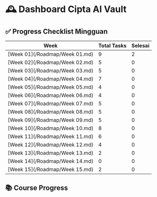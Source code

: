 # 🕰️ Dashboard Cipta AI Vault

## ✅ Progress Checklist Mingguan

| Week | Total Tasks | Selesai |
|------|-------------|---------|
| [Week 01](/Roadmap/Week 01.md) | 9 | 2 |
| [Week 02](/Roadmap/Week 02.md) | 5 | 0 |
| [Week 03](/Roadmap/Week 03.md) | 5 | 0 |
| [Week 04](/Roadmap/Week 04.md) | 7 | 0 |
| [Week 05](/Roadmap/Week 05.md) | 4 | 0 |
| [Week 06](/Roadmap/Week 06.md) | 4 | 0 |
| [Week 07](/Roadmap/Week 07.md) | 5 | 0 |
| [Week 08](/Roadmap/Week 08.md) | 5 | 0 |
| [Week 09](/Roadmap/Week 09.md) | 5 | 0 |
| [Week 10](/Roadmap/Week 10.md) | 8 | 0 |
| [Week 11](/Roadmap/Week 11.md) | 6 | 0 |
| [Week 12](/Roadmap/Week 12.md) | 4 | 0 |
| [Week 13](/Roadmap/Week 13.md) | 2 | 0 |
| [Week 14](/Roadmap/Week 14.md) | 0 | 0 |
| [Week 15](/Roadmap/Week 15.md) | 2 | 0 |

## 📚 Course Progress


